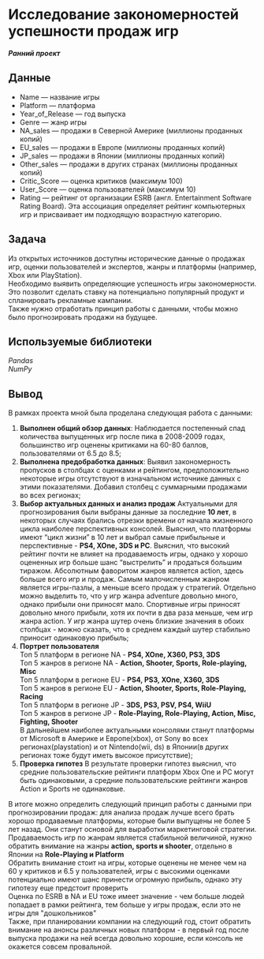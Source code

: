 # Исследование закономерностей успешности продаж игр 
***Ранний проект***

## Данные

- Name — название игры
- Platform — платформа
- Year_of_Release — год выпуска
- Genre — жанр игры
- NA_sales — продажи в Северной Америке (миллионы проданных копий)
- EU_sales — продажи в Европе (миллионы проданных копий)
- JP_sales — продажи в Японии (миллионы проданных копий)
- Other_sales — продажи в других странах (миллионы проданных копий)
- Critic_Score — оценка критиков (максимум 100)
- User_Score — оценка пользователей (максимум 10)
- Rating — рейтинг от организации ESRB (англ. Entertainment Software Rating Board). Эта ассоциация определяет рейтинг компьютерных игр и присваивает им подходящую возрастную категорию.

## Задача

Из открытых источников доступны исторические данные о продажах игр, оценки пользователей и экспертов, жанры и платформы (например, Xbox или PlayStation). <br>
Необходимо выявить определяющие успешность игры закономерности. Это позволит сделать ставку на потенциально популярный продукт и спланировать рекламные кампании.<br>
Также нужно отработать принцип работы с данными, чтобы можно было прогнозировать продажи на будущее.

## Используемые библиотеки

*Pandas* <br>
*NumPy* <br>

 ## Вывод
 В рамках проекта мной была проделана следующая работа с данными:
1. **Выполнен общий обзор данных**:
Наблюдается постепенный спад количества выпущенных игр после пика в 2008-2009 годах, большинство игр оценены критиками на 60-80 баллов, пользователями от 6.5 до 8.5;
2. **Выполнена предобработка данных**:
Выявил закономерность пропусков в столбцах с оценками и рейтингом, предположительно некоторые игры отсутствуют в изначальном источнике данных с этими показателями. Добавил столбец с суммарными продажами во всех регионах;
3. **Выбор актуальных данных и анализ продаж**
Актуальными для прогнозирования были выбраны данные за последние **10 лет**, в некоторых случаях брались отрезки времени от начала жизненного цикла наиболее перспективных консолей. Выяснил, что платформы имеют “цикл жизни” в 10 лет и выбрал самые прибыльные и перспективные - **PS4, XOne, 3DS и PC**. Выяснил, что высокий рейтинг почти не влияет на продаваемость игры, однако у хорошо оцененных игр больше шанс “выстрелить” и продаться большим тиражом. Абсолютным фаворитом жанров является action, здесь больше всего игр и продаж. Самым малочисленным жанром является игры-пазлы, а меньше всего продаж у стратегий. Отдельно можно выделить то, что у игр жанра adventure довольно много, однако прибыли они приносят мало. Спортивные игры приносят довольно много прибыли, хотя их почти в два раза меньше, чем игр жанра action. У игр жанра шутер очень близкие значения в обоих столбцах - можно сказать, что в среднем каждый шутер стабильно приносит одинаковую прибыль;
4. **Портрет пользователя**
<br>Топ 5 платформ в регионе NA - **PS4, XOne, X360, PS3, 3DS**
<br>Топ 5 жанров в регионе NA - **Action, Shooter, Sports, Role-playing, Misc**
<br>Топ 5 платформ в регионе EU - **PS4, PS3, XOne, X360, 3DS**
<br>Топ 5 жанров в регионе EU - **Action, Shooter, Sports, Role-Playing, Racing**
<br>Топ 5 платформ в регионе JP - **3DS, PS3, PSV, PS4, WiiU**
<br>Топ 5 жанров в регионе JP - **Role-Playing, Role-Playing, Action, Misc, Fighting, Shooter**
<br>В дальнейшем наиболее актуальными консолями станут платформы от Microsoft в Америке и Европе(xbox), от Sony во всех регионах(playstation) и от Nintendo(wii, ds) в Японии(в других регионах тоже будут иметь высокое присутствие);
5. **Проверка гипотез**
В результате проверки гипотез выяснил, что средние пользовательские рейтинги платформ Xbox One и PC могут быть одинаковыми, а средние пользовательские рейтинги жанров Action и Sports не одинаковые.

В итоге можно определить следующий принцип работы с данными при прогнозировании продаж: для анализа продаж лучше всего брать хорошо продаваемые платформы, которые были выпущены не более 5 лет назад. Они станут основой для выработки маркетинговой стратегии.<br> Продаваемость игр по жанрам является стабильной величиной, нужно обратить внимание на жанры **action, sports и shooter**, отдельно в Японии на **Role-Playing и Platform**<br>Обратить внимание стоит на игры, которые оценены не менее чем на 60 у критиков и 6.5 у пользователей, игры с высокими оценками потенциально имеют шанс принести огромную прибыль, однако эту гипотезу еще предстоит проверить<br>Оценка по ESRB в NA и EU
 тоже имеет значение - чем больше людей попадает в рамки рейтинга, тем больше у игры продаж, если это не игры для "дошкольников"<br> Также, при планировании компании на следующий год, стоит обратить внимание на анонсы различных новых платформ - в первый год после выпуска продажи на ней всегда довольно хорошие, если консоль не окажется совсем провальной.
